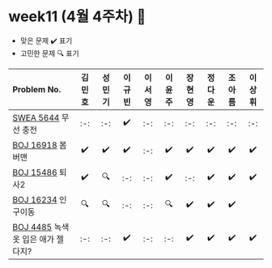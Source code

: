 # week11 (4월 4주차) :pencil:

- 맞은 문제 :heavy_check_mark: 표기
- 고민한 문제 :mag: 표기

| Problem No.                                                                                                            | 김민호 | 성민기 | 이규빈 | 이서영 | 이윤주 | 장현영 | 정다운 | 조아름 | 이상휘 |
| :--------------------------------------------------------------------------------------------------------------------- | :----: | :----: | :----: | :----: | :----: | :----: | :----: | :----: | :----: |
| [SWEA 5644](https://swexpertacademy.com/main/code/problem/problemDetail.do?contestProbId=AWXRDL1aeugDFAUo) 무선 충전 |   :-:   |   :-:   |   :heavy_check_mark:   |   :-:   |   :-:   |   :-:   |   :-:   |   :-:   |   :-:   |
| [BOJ 16918](https://www.acmicpc.net/problem/16918) 봄버맨                                                            |   :heavy_check_mark:   |   :heavy_check_mark:   |   :heavy_check_mark:   |   :-:   |   :heavy_check_mark:   |  :heavy_check_mark:   |   :heavy_check_mark:   |   :heavy_check_mark:   |  :heavy_check_mark:   |
| [BOJ 15486](https://www.acmicpc.net/problem/15486) 퇴사2                                                                 |   :heavy_check_mark:   |   :mag:   |   :-:   |   :-:   |   :heavy_check_mark:   |   :-:   |   :heavy_check_mark:   |   :heavy_check_mark:   |   :heavy_check_mark:   |
| [BOJ 16234](https://www.acmicpc.net/problem/16234) 인구이동                                                          |   :mag:   |   :mag:   |   :-:   |   :-:   |   :mag:   |   :heavy_check_mark:   |   :heavy_check_mark:   |   :heavy_check_mark:   |      |
| [BOJ 4485](https://www.acmicpc.net/problem/4485) 녹색 옷 입은 애가 젤다지?                                                               |   :-:   |   :-:   |   :heavy_check_mark:   |   :-:   |   :-:   |  :heavy_check_mark:   |   :heavy_check_mark:   |   :heavy_check_mark:   |   :heavy_check_mark:   |

